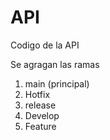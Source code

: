 # API
Codigo de la API

Se agragan las ramas

1. main (principal)
2. Hotfix
3. release
4. Develop
5. Feature
